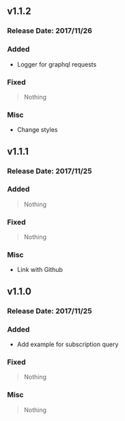 ## v1.1.2
### Release Date: 2017/11/26

### Added
- Logger for graphql requests
### Fixed
> Nothing
### Misc
- Change styles

## v1.1.1
### Release Date: 2017/11/25

### Added
> Nothing
### Fixed
> Nothing
### Misc
- Link with Github

## v1.1.0
### Release Date: 2017/11/25

### Added
- Add example for subscription query
### Fixed
> Nothing
### Misc
> Nothing

